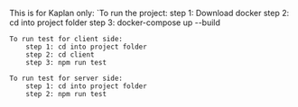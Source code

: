 This is for Kaplan only:
    `To run the project:
        step 1: Download docker
        step 2: cd into project folder
        step 3: docker-compose up --build

    To run test for client side:
        step 1: cd into project folder
        step 2: cd client
        step 3: npm run test
    
    To run test for server side:
        step 1: cd into project folder
        step 2: npm run test
